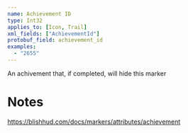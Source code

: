 ```yaml
---
name: Achievement ID
type: Int32
applies_to: [Icon, Trail]
xml_fields: ["AchievementId"]
protobuf_field: achievement_id
examples:
  - "2655"
---
```

An achivement that, if completed, will hide this marker

Notes
=====

https://blishhud.com/docs/markers/attributes/achievement